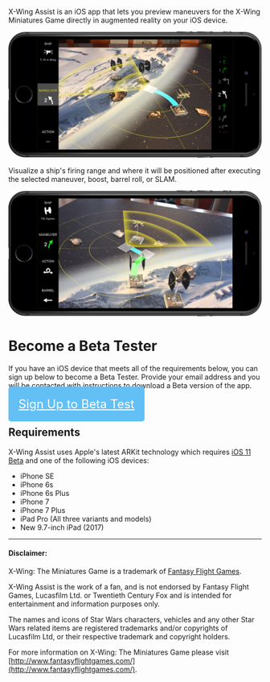 X-Wing Assist is an iOS app that lets you preview maneuvers for the X-Wing Miniatures Game directly in augmented reality on your iOS device.

<img src="img/screenshot-maneuver.png" width="577px"/>

Visualize a ship's firing range and where it will be positioned after executing the selected maneuver, boost, barrel roll, or SLAM.

<img src="img/screenshot-action.png" width="577px"/>

[//]: # (Tap on the screen to identify your ship's position in augmented reality, select which ship you're previewing in the menu, then select the maneuver and action you wish to preview. Determine what positions will be within firing range and which maneuvers will avoid obstacle collisions.)

# Become a Beta Tester

If you have an iOS device that meets all of the requirements below, you can sign up below to become a Beta Tester. Provide your email address and you will be contacted with instructions to download a Beta version of the app.

<a href="https://goo.gl/forms/6Koja2biJ3sND8Vd2" style="padding: 20px; color: white; background-color:#63C0F5; font-size: 24px; border-radius: 5px">Sign Up to Beta Test</a>

## Requirements
X-Wing Assist uses Apple's latest ARKit technology which requires [iOS 11 Beta](https://beta.apple.com/sp/betaprogram/) and one of the following iOS devices:
- iPhone SE
- iPhone 6s
- iPhone 6s Plus
- iPhone 7
- iPhone 7 Plus
- iPad Pro (All three variants and models)
- New 9.7-inch iPad (2017)

---

#### Disclaimer:

X-Wing: The Miniatures Game is a trademark of [Fantasy Flight Games](http://www.fantasyflightgames.com/).

X-Wing Assist is the work of a fan, and is not endorsed by Fantasy Flight Games, Lucasfilm Ltd. or Twentieth Century Fox and is intended for entertainment and information purposes only.

The names and icons of Star Wars characters, vehicles and any other Star Wars related items are registered trademarks and/or copyrights of Lucasfilm Ltd, or their respective trademark and copyright holders.

For more information on X-Wing: The Miniatures Game please visit [http://www.fantasyflightgames.com/](http://www.fantasyflightgames.com/).
